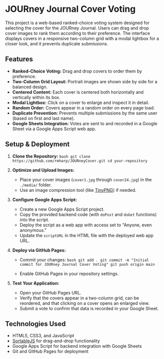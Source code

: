 # JOURney Journal Cover Voting

This project is a web-based ranked-choice voting system designed for selecting the cover for the JOURney Journal. Users can drag and drop cover images to rank them according to their preference. The interface displays covers in a responsive two-column grid with a modal lightbox for a closer look, and it prevents duplicate submissions.

## Features

- **Ranked-Choice Voting:** Drag and drop covers to order them by preference.
- **Two-Column Grid Layout:** Portrait images are shown side by side for a balanced design.
- **Centered Content:** Each cover is centered both horizontally and vertically within its box.
- **Modal Lightbox:** Click on a cover to enlarge and inspect it in detail.
- **Random Order:** Covers appear in a random order on every page load.
- **Duplicate Prevention:** Prevents multiple submissions by the same user (based on first and last name).
- **Google Sheets Integration:** Votes are sent to and recorded in a Google Sheet via a Google Apps Script web app.

## Setup & Deployment

1. **Clone the Repository:**
       ```bash
       git clone https://github.com/rmharp/JOURneyCover.git
       cd your-repository
       ```

3. **Optimize and Upload Images:**
   - Place your cover images (`cover1.jpg` through `cover24.jpg`) in the `./media/` folder.
   - Use an image compression tool (like [TinyPNG](https://tinypng.com/)) if needed.

4. **Configure Google Apps Script:**
   - Create a new Google Apps Script project.
   - Copy the provided backend code (with `doPost` and `doGet` functions) into the script.
   - Deploy the script as a web app with access set to "Anyone, even anonymous."
   - Update the `scriptURL` in the HTML file with the deployed web app URL.

5. **Deploy via GitHub Pages:**
   - Commit your changes:
           ```bash
           git add .
           git commit -m "Initial commit for JOURney Journal Cover Voting"
           git push origin main
           ```

   - Enable GitHub Pages in your repository settings.

6. **Test Your Application:**
   - Open your GitHub Pages URL.
   - Verify that the covers appear in a two-column grid, can be reordered, and that clicking on a cover opens an enlarged view.
   - Submit a vote to confirm that data is recorded in your Google Sheet.

## Technologies Used

- HTML5, CSS3, and JavaScript
- [SortableJS](https://github.com/SortableJS/Sortable) for drag-and-drop functionality
- Google Apps Script for backend integration with Google Sheets
- Git and GitHub Pages for deployment
